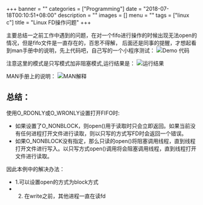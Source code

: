 +++
banner = ""
categories = ["Programming"]
date = "2018-07-18T00:10:51+08:00"
description = ""
images = []
menu = ""
tags = ["linux c"]
title = "Linux FD操作问题"
+++


主要总结一之前工作中遇到的问题，在对一个fifo进行操作的时候出现无法open的情况，但是fifo文件是一直存在的，百思不得解，
后面还是同事的提醒，才想起看到man手册中的说明，先上代码吧，自己写的一个小程序测试：
![Demo 代码](images/open_demo_codes.png)

注意这里的模式是只写模式加非阻塞模式,运行结果是：
![运行结果](images/open_error.png)

MAN手册上的说明：
![MAN解释](images/man_open_flag.png)

## 总结：
使用O_RDONLY或O_WRONLY设置打开FIFO时:

* 如果设置了O_NONBLOCK，则open()用于读取时只会立即返回。如果当前没有任何进程打开文件进行读取，则以只写的方式写FD时会返回一个错误。
* 如果O_NONBLOCK没有指定，那么只读的open()将阻塞调用线程，直到线程打开文件进行写入。以只写方式open()调用将会阻塞调用线程，直到线程打开文件进行读取。


因此本例中的解决办法：

* 1.可以设置open的方式为block方式  
* 2. 在write之前，其他进程一直在读fd
